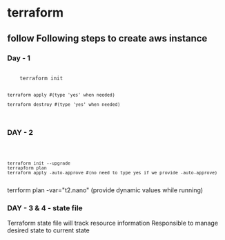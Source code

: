 # terraform
## follow Following steps to create aws instance
### Day - 1
<code>
    terraform init
    
    terraform apply #(type 'yes' when needed)

    terraform destroy #(type 'yes' when needed)
</code>

### DAY - 2
<code>

    terraform init --upgrade
    terrapform plan
    terraform apply -auto-approve #(no need to type yes if we provide -auto-approve)
</code>
 terrform plan -var="t2.nano"  (provide dynamic values while running)


 ### DAY - 3 & 4 - state file
 Terraform state file will track resource information
 Responsible to manage desired state to current state